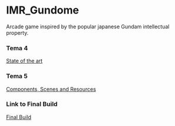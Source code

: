 # IMR_Gundome
Arcade game inspired by the popular japanese Gundam intellectual property.

### Tema 4
[State of the art](https://docs.google.com/document/d/1Yvvm8SJ3nrFc4p69qCTtInEDOo3--a3n1dspYxmCiIU/edit?usp=sharing)

### Tema 5
[Components, Scenes and Resources](https://docs.google.com/document/d/1H4RvJ5H_m7CwtaQGiVvil794pP7ix49RyG9c9lwXxLg/edit?usp=sharing)

### Link to Final Build

[Final Build](https://drive.google.com/file/d/1U_bALdYrw6HMbpl08cNPoQayYrLTZRAr/view?usp=sharing)
